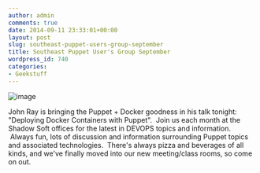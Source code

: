 ```yaml
---
author: admin
comments: true
date: 2014-09-11 23:33:01+00:00
layout: post
slug: southeast-puppet-users-group-september
title: Southeast Puppet User's Group September
wordpress_id: 740
categories:
- Geekstuff
---
```


![image](http://cvquesty.github.io/images/puppet_docker.jpg)



John Ray is bringing the Puppet + Docker goodness in his talk tonight: "Deploying Docker Containers with Puppet".  Join us each month at the Shadow Soft offices for the latest in DEVOPS topics and information.  Always fun, lots of discussion and information surrounding Puppet topics and associated technologies.  There's always pizza and beverages of all kinds, and we've finally moved into our new meeting/class rooms, so come on out.



